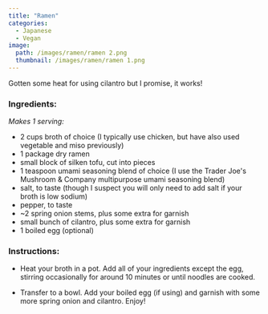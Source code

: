 ```yaml
---
title: "Ramen"
categories:
  - Japanese
  - Vegan
image:
  path: /images/ramen/ramen 2.png
  thumbnail: /images/ramen/ramen 1.png
---
```


Gotten some heat for using cilantro but I promise, it works!

### Ingredients:

_Makes 1 serving:_

* 2 cups broth of choice (I typically use chicken, but have also used vegetable and miso previously)
* 1 package dry ramen
* small block of silken tofu, cut into pieces 
* 1 teaspoon umami seasoning blend of choice (I use the Trader Joe's Mushroom & Company multipurpose umami seasoning blend)
* salt, to taste (though I suspect you will only need to add salt if your broth is low sodium)
* pepper, to taste
* ~2 spring onion stems, plus some extra for garnish
* small bunch of cilantro, plus some extra for garnish
* 1 boiled egg (optional)


### Instructions:

* Heat your broth in a pot. Add all of your ingredients except the egg, stirring occasionally for around 10 minutes or until noodles are cooked.

* Transfer to a bowl. Add your boiled egg (if using) and garnish with some more spring onion and cilantro. Enjoy!

